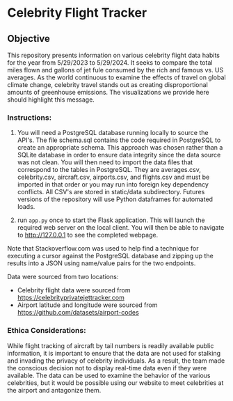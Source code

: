 # Celebrity Flight Tracker

## Objective ##

This repository presents information on various celebrity flight data habits for the year from 5/29/2023 to 5/29/2024.  It seeks to compare the total miles flown and gallons of jet fule consumed by the rich and famous vs. US averages. As the world continuous to examine the effects of travel on global climate change, celebrity travel stands out as creating disproportional amounts of greenhouse emissions.  The visualizations we provide here should highlight this message.

### Instructions: ###
1. You will need a PostgreSQL database running locally to source the API's.  The file schema.sql contains the code required in PostgreSQL to create an appropriate schema. This approach was chosen rather than a SQLite database in order to ensure data integrity since the data source was not clean. You will then need to import the data files that correspond to the tables in PostgreSQL.  They are averages.csv, celebrity.csv, aircraft.csv, airports.csv, and flights.csv and must be imported in that order or you may run into foreign key dependency conflicts. All CSV's are stored in static/data subdirectory.  Futures versions of the repository will use Python dataframes for automated loads.


2. run `app.py` once to start the Flask application.  This will launch the required web server on the local client.  You will then be able to navigate to http://127.0.0.1 to see the completed webpage.

Note that Stackoverflow.com was used to help find a technique for executing a cursor against the PostgreSQL database and zipping up the results into a JSON using name/value pairs for the two endpoints.

Data were sourced from two locations:
- Celebrity flight data were sourced from https://celebrityprivatejettracker.com
- Airport latitude and longitude were sourced from https://github.com/datasets/airport-codes

### Ethica Considerations: ###
While flight tracking of aircraft by tail numbers is readily available public information, it is important to ensure that the data are not used for stalking and invading the privacy of celebrity individuals. As a result, the team made the conscious decision not to display real-time data even if they were available. The data can be used to examine the behavior of the various celebrities, but it would be possible using our website to meet celebrities at the airport and antagonize them.
